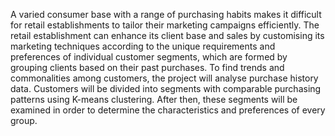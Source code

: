 A varied consumer base with a range of purchasing habits makes it difficult for retail establishments to tailor their marketing campaigns efficiently. The retail establishment can enhance its client base and sales by customising its marketing techniques according to the unique requirements and preferences of individual customer segments, which are formed by grouping clients based on their past purchases. To find trends and commonalities among customers, the project will analyse purchase history data. Customers will be divided into segments with comparable purchasing patterns using K-means clustering. After then, these segments will be examined in order to determine the characteristics and preferences of every group.
